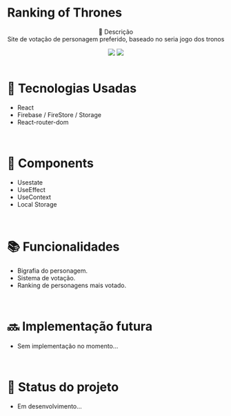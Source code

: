  # Ranking of Thrones <br> 

<p align="center">
 📝 Descrição <br> 
   Site de votação de personagem preferido, baseado no seria jogo dos tronos  <br> 
</p>


<div align="center">
<img src="https://i.ibb.co/K50bJS5/game1.png"/>
<img src="https://i.ibb.co/smXCvBs/game2.png"/>
</div>

 <br> 
 
# 🚀 Tecnologias Usadas
* React 
* Firebase / FireStore / Storage
* React-router-dom

<br> 

# 🔧 Components

* Usestate
* UseEffect
* UseContext
* Local Storage


<br> 

# 📚 Funcionalidades
* Bigrafia do personagem.
* Sistema de votação.
* Ranking de personagens mais votado.

<br> 

# 🔜 Implementação futura
* Sem implementação no momento...

<br> 

# 🎯 Status do projeto
* Em desenvolvimento...
